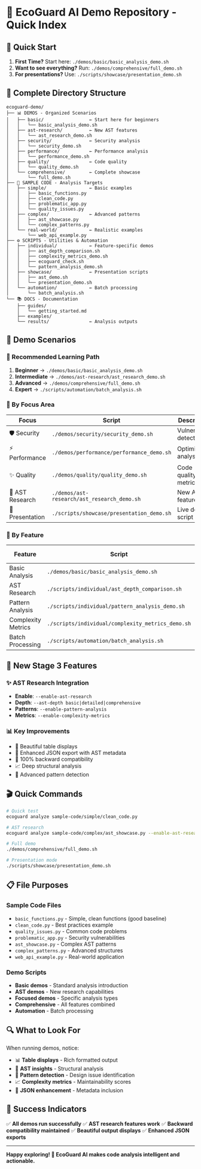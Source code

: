 # 🎯 EcoGuard AI Demo Repository - Quick Index

## 🚀 Quick Start

1. **First Time?** Start here: `./demos/basic/basic_analysis_demo.sh`
2. **Want to see everything?** Run: `./demos/comprehensive/full_demo.sh`
3. **For presentations?** Use: `./scripts/showcase/presentation_demo.sh`

## 📁 Complete Directory Structure

```
ecoguard-demo/
├── 📊 DEMOS - Organized Scenarios
│   ├── basic/                 ← Start here for beginners
│   │   └── basic_analysis_demo.sh
│   ├── ast-research/          ← New AST features
│   │   └── ast_research_demo.sh
│   ├── security/              ← Security analysis
│   │   └── security_demo.sh
│   ├── performance/           ← Performance analysis
│   │   └── performance_demo.sh
│   ├── quality/               ← Code quality
│   │   └── quality_demo.sh
│   └── comprehensive/         ← Complete showcase
│       └── full_demo.sh
├── 🔬 SAMPLE CODE - Analysis Targets
│   ├── simple/                ← Basic examples
│   │   ├── basic_functions.py
│   │   ├── clean_code.py
│   │   ├── problematic_app.py
│   │   └── quality_issues.py
│   ├── complex/               ← Advanced patterns
│   │   ├── ast_showcase.py
│   │   └── complex_patterns.py
│   └── real-world/            ← Realistic examples
│       └── web_api_example.py
├── ⚙️ SCRIPTS - Utilities & Automation
│   ├── individual/            ← Feature-specific demos
│   │   ├── ast_depth_comparison.sh
│   │   ├── complexity_metrics_demo.sh
│   │   ├── ecoguard_check.sh
│   │   └── pattern_analysis_demo.sh
│   ├── showcase/              ← Presentation scripts
│   │   ├── ast_demo.sh
│   │   └── presentation_demo.sh
│   └── automation/            ← Batch processing
│       └── batch_analysis.sh
└── 📚 DOCS - Documentation
    ├── guides/
    │   └── getting_started.md
    ├── examples/
    └── results/               ← Analysis outputs
```

## 🎪 Demo Scenarios

### 🌟 Recommended Learning Path

1. **Beginner** → `./demos/basic/basic_analysis_demo.sh`
2. **Intermediate** → `./demos/ast-research/ast_research_demo.sh`
3. **Advanced** → `./demos/comprehensive/full_demo.sh`
4. **Expert** → `./scripts/automation/batch_analysis.sh`

### 🎯 By Focus Area

| Focus | Script | Description |
|-------|--------|-------------|
| 🛡️ Security | `./demos/security/security_demo.sh` | Vulnerability detection |
| ⚡ Performance | `./demos/performance/performance_demo.sh` | Optimization analysis |
| ✨ Quality | `./demos/quality/quality_demo.sh` | Code quality metrics |
| 🔬 AST Research | `./demos/ast-research/ast_research_demo.sh` | New AST features |
| 🎨 Presentation | `./scripts/showcase/presentation_demo.sh` | Live demo script |

### 🔧 By Feature

| Feature | Script | New in Stage 3? |
|---------|--------|----------------|
| Basic Analysis | `./demos/basic/basic_analysis_demo.sh` | ❌ |
| AST Research | `./scripts/individual/ast_depth_comparison.sh` | ✅ |
| Pattern Analysis | `./scripts/individual/pattern_analysis_demo.sh` | ✅ |
| Complexity Metrics | `./scripts/individual/complexity_metrics_demo.sh` | ✅ |
| Batch Processing | `./scripts/automation/batch_analysis.sh` | Enhanced ✨ |

## 🚀 New Stage 3 Features

### ✨ AST Research Integration

- **Enable**: `--enable-ast-research`
- **Depth**: `--ast-depth basic|detailed|comprehensive`
- **Patterns**: `--enable-pattern-analysis`
- **Metrics**: `--enable-complexity-metrics`

### 📊 Key Improvements

- 🎨 Beautiful table displays
- 💾 Enhanced JSON export with AST metadata
- 🔄 100% backward compatibility
- 📈 Deep structural analysis
- 🎯 Advanced pattern detection

## 🎬 Quick Commands

```bash
# Quick test
ecoguard analyze sample-code/simple/clean_code.py

# AST research
ecoguard analyze sample-code/complex/ast_showcase.py --enable-ast-research --ast-depth comprehensive --enable-pattern-analysis --enable-complexity-metrics

# Full demo
./demos/comprehensive/full_demo.sh

# Presentation mode
./scripts/showcase/presentation_demo.sh
```

## 📋 File Purposes

### Sample Code Files
- `basic_functions.py` - Simple, clean functions (good baseline)
- `clean_code.py` - Best practices example
- `quality_issues.py` - Common code problems
- `problematic_app.py` - Security vulnerabilities
- `ast_showcase.py` - Complex AST patterns
- `complex_patterns.py` - Advanced structures
- `web_api_example.py` - Real-world application

### Demo Scripts
- **Basic demos** - Standard analysis introduction
- **AST demos** - New research capabilities
- **Focused demos** - Specific analysis types
- **Comprehensive** - All features combined
- **Automation** - Batch processing

## 🔍 What to Look For

When running demos, notice:
- 📊 **Table displays** - Rich formatted output
- 🔬 **AST insights** - Structural analysis
- 🎯 **Pattern detection** - Design issue identification
- 📈 **Complexity metrics** - Maintainability scores
- 💾 **JSON enhancement** - Metadata inclusion

## 🎉 Success Indicators

✅ **All demos run successfully**
✅ **AST research features work**
✅ **Backward compatibility maintained**
✅ **Beautiful output displays**
✅ **Enhanced JSON exports**

---

**Happy exploring! 🌱 EcoGuard AI makes code analysis intelligent and actionable.**
